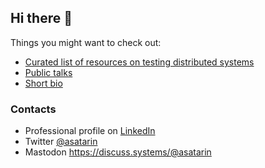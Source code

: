 ## Hi there 👋


Things you might want to check out:
- [Curated list of resources on testing distributed systems](https://asatarin.github.io/testing-distributed-systems/)
- [Public talks](https://asatarin.github.io/talks/)
- [Short bio](https://asatarin.github.io/about)

### Contacts
- Professional profile on [LinkedIn](https://www.linkedin.com/in/asatarin/)
- Twitter [@asatarin](https://twitter.com/asatarin)
- Mastodon <a rel="me" href="https://discuss.systems/@asatarin">https://discuss.systems/@asatarin</a>
